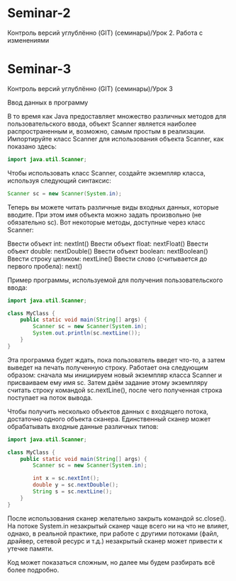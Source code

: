 # Seminar-2
Контроль версий углублённо (GIT) (семинары)/Урок 2. Работа с изменениями

# Seminar-3
Контроль версий углублённо (GIT) (семинары)/Урок 3

Ввод данных в программу

В то время как Java предоставляет множество различных методов для пользовательского ввода, объект Scanner является наиболее распространенным и, возможно, самым простым в реализации. Импортируйте класс Scanner для использования объекта Scanner, как показано здесь:
```java
import java.util.Scanner;
```
Чтобы использовать класс Scanner, создайте экземпляр класса, используя следующий синтаксис:
```java
Scanner sc = new Scanner(System.in);
```
Теперь вы можете читать различные виды входных данных, которые вводите. При этом имя объекта можно задать произвольно (не обязательно sc).
Вот некоторые методы, доступные через класс Scanner:


Ввести объект int: nextInt()
Ввести объект float: nextFloat()
Ввести объект double: nextDouble()
Ввести объект boolean: nextBoolean()
Ввести строку целиком: nextLine()
Ввести слово (считывается до первого пробела): next()

Пример программы, используемой для получения пользовательского ввода:
```java
import java.util.Scanner;

class MyClass {
    public static void main(String[] args) {
        Scanner sc = new Scanner(System.in);
        System.out.println(sc.nextLine());
    }
}
```
Эта программа  будет ждать, пока пользователь введет что-то, а затем выведет на печать полученную строку. Работает она следующим образом: сначала мы инициируем новый экземпляр класса Scanner и присваиваем ему имя sc. Затем даём задание этому экземпляру считать строку командой sc.nextLine(), после чего полученная строка поступает на поток вывода. 

Чтобы получить несколько объектов данных с входящего потока, достаточно одного объекта сканера. Единственный сканер может обрабатывать входные данные различных типов:
```java
import java.util.Scanner;

class MyClass {
    public static void main(String[] args) {
        Scanner sc = new Scanner(System.in);

        int x = sc.nextInt();
        double y = sc.nextDouble();
        String s = sc.nextLine();
    }
}
``` 

После использования сканер желательно закрыть командой sc.close(). На потоке System.in незакрытый сканер чаще всего ни на что не влияет, однако, в реальной практике, при работе с другими потоками (файл, драйвер, сетевой ресурс и т.д.) незакрытый сканер может привести к утечке памяти. 


Код может показаться сложным, но далее мы будем разбирать всё более подробно.
